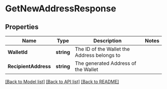 # GetNewAddressResponse

## Properties
Name | Type | Description | Notes
------------ | ------------- | ------------- | -------------
**WalletId** | **string** | The ID of the Wallet the Address belongs to | 
**RecipientAddress** | **string** | The generated Address of the Wallet | 

[[Back to Model list]](../README.md#documentation-for-models) [[Back to API list]](../README.md#documentation-for-api-endpoints) [[Back to README]](../README.md)


